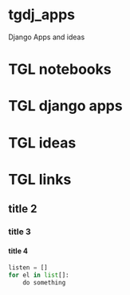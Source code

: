 # tgdj_apps
Django Apps and ideas


# TGL notebooks


# TGL django apps


# TGL ideas


# TGL links

## title 2

### title 3

#### title 4


``` python
listen = []
for el in list[]:
    do something


```




